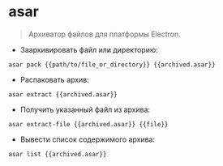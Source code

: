 # asar

> Архиватор файлов для платформы Electron.

- Заархивировать файл или директорию:

`asar pack {{path/to/file_or_directory}} {{archived.asar}}`

- Распаковать архив:

`asar extract {{archived.asar}}`

- Получить указанный файл из архива:

`asar extract-file {{archived.asar}} {{file}}`

- Вывести список содержимого архива:

`asar list {{archived.asar}}`
